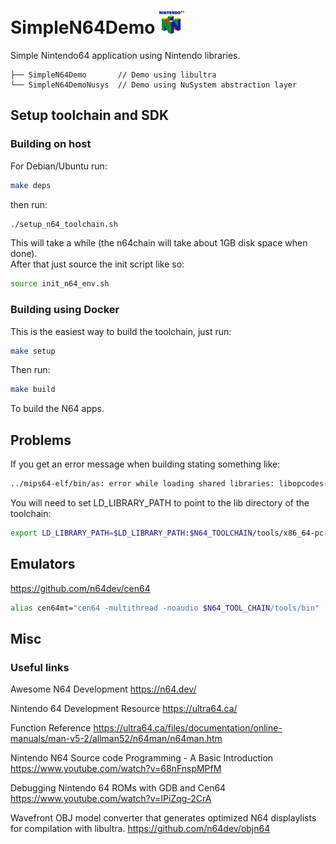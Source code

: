 # SimpleN64Demo <img src="n64.svg" width="40" alt="logo"/>

Simple Nintendo64 application using Nintendo libraries.

```text
├── SimpleN64Demo       // Demo using libultra
└── SimpleN64DemoNusys  // Demo using NuSystem abstraction layer
```

## Setup toolchain and SDK

### Building on host

For Debian/Ubuntu run:

```bash
make deps
```

then run:

```bash
./setup_n64_toolchain.sh
```

This will take a while (the n64chain will take about 1GB disk space when done). </br>
After that just source the init script like so:

```bash
source init_n64_env.sh
```

### Building using Docker

This is the easiest way to build the toolchain, just run:

```bash
make setup
```

Then run:

```bash
make build
```

To build the N64 apps.

## Problems

If you get an error message when building stating something like:

```bash
../mips64-elf/bin/as: error while loading shared libraries: libopcodes-2.34.so: cannot open shared object file: No such file or directory
```

You will need to set LD_LIBRARY_PATH to point to the lib directory of the toolchain:

```bash
export LD_LIBRARY_PATH=$LD_LIBRARY_PATH:$N64_TOOLCHAIN/tools/x86_64-pc-linux-gnu/mips64-elf/lib/
```

## Emulators

<https://github.com/n64dev/cen64>

```bash
alias cen64mt="cen64 -multithread -noaudio $N64_TOOL_CHAIN/tools/bin"
```

## Misc

### Useful links

Awesome N64 Development
<https://n64.dev/>

Nintendo 64 Development Resource
<https://ultra64.ca/>

Function Reference
<https://ultra64.ca/files/documentation/online-manuals/man-v5-2/allman52/n64man/n64man.htm>

Nintendo N64 Source code Programming - A Basic Introduction
<https://www.youtube.com/watch?v=68nFnspMPfM>

Debugging Nintendo 64 ROMs with GDB and Cen64
<https://www.youtube.com/watch?v=IPiZqg-2CrA>

Wavefront OBJ model converter that generates optimized N64 displaylists for compilation with libultra.
<https://github.com/n64dev/objn64>
